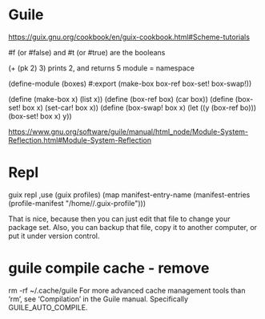 # Guile

 https://guix.gnu.org/cookbook/en/guix-cookbook.html#Scheme-tutorials

 #f (or #false) and #t (or #true) are the booleans

(+ (pk 2) 3) prints 2, and returns 5
module = namespace

(define-module (boxes)
  #:export (make-box box-ref box-set! box-swap!))

(define (make-box x) (list x))
(define (box-ref box) (car box))
(define (box-set! box x) (set-car! box x))
(define (box-swap! box x)
  (let ((y (box-ref bo)))
    (box-set! box x)
    y))

https://www.gnu.org/software/guile/manual/html_node/Module-System-Reflection.html#Module-System-Reflection

# Repl

guix repl
,use (guix profiles)
(map manifest-entry-name (manifest-entries (profile-manifest "/home/<username>/.guix-profile")))

That is nice, because then you can just edit that file to change your package set. Also, you can backup that file, copy it to another computer, or put it under version control.


# guile compile cache - remove

rm -rf ~/.cache/guile
For more advanced cache management tools than ‘rm’, see ‘Compilation’ in the Guile manual.
Specifically GUILE_AUTO_COMPILE.
